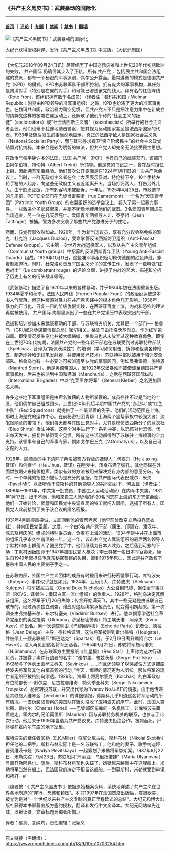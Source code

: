 ### 《共产主义黑皮书》：武装暴动的国际化

---

#### [首页](../../../..?n10703254) &nbsp;|&nbsp; [评论](../../../../../epoch-comment?n10703254) &nbsp;|&nbsp; [专题](../../../../../epoch-special?n10703254) &nbsp;|&nbsp; [禁闻](../../../../../epoch-news?n10703254) &nbsp;|&nbsp; [禁书](../../../../../books?n10703254) &nbsp;|&nbsp; [翻墙](https://github.com/gfw-breaker/nogfw/blob/master/README.md?n10703254)


<div><img alt="《共产主义黑皮书》：武装暴动的国际化" class="attachment-djy_600_400 size-djy_600_400 wp-post-image" src="https://i.epochtimes.com/assets/uploads/2017/12/dcbb5ad1ea37934a168afd29d68d142e-600x400.jpg"/>
<div class="caption">
 <p>
  大纪元获得授权翻译、发行《共产主义黑皮书》中文版。（大纪元制图）
 </p>
</div></div><hr/><div class="post_content" id="artbody" itemprop="articleBody">
 <!-- article content begin -->
 <p>
  【大纪元2018年09月24日讯】尽管经历了中国这场灾难和上世纪20年代初期欧洲的失败，
  <ok href="https://www.epochtimes.com/gb/tag/%E5%85%B1%E4%BA%A7%E5%9B%BD%E9%99%85.html">
   共产国际
  </ok>
  仍确信其步入了正轨。所有
  <ok href="https://www.epochtimes.com/gb/tag/%E5%85%B1%E4%BA%A7%E5%85%9A.html">
   共产党
  </ok>
  ，包括民主共和国合法组建的党派，都有一个秘密的军事派别，偶尔公开露面。最常遵循的模式是德国共产党（KPD）的模式。KPD由苏联军队干部所控制，拥有庞大的军事机构，其任务是肃清对手（特别是右翼的对手）和可能已渗透该党的线人。拜有名的红色阵线（Rote Front，该组织拥有数千名成员）（译者注：魏玛共和国﹝Weimar Republic﹞时期由KPD领导的准军事组织）之赐，KPD也扮演了更大的准军事角色。在魏玛共和国，政治暴力司空见惯，但共产党人不只是把注意力集中在新成立的纳粹党这样的极端右翼运动上，还解散了他们所称的“社会主义的叛徒”（sociotraitors）或“社会法西斯主义者”（sociofascists）所举行的社会主义者会议。他们也毫不犹豫地袭击警察，把其视为反动国家甚至是法西斯国家的代表。1933年及随后发生的事当然地显示，真正的法西斯敌人是国家社会主义党（National Socialist Party），而与其它寻求捍卫“资产阶级民主”的社会主义政党结盟对抗纳粹，本来会是较为明智的做法，但共产党人却完全无法接受民主思想。
 </p>
 <p>
  在政治气氛平静许多的法国，法国
  <ok href="https://www.epochtimes.com/gb/tag/%E5%85%B1%E4%BA%A7%E5%85%9A.html">
   共产党
  </ok>
  （PCF）也有自己的武装部门。该部门由阿尔伯特．特伦特（Albert Treint）所领导。他是党的书记之一，曾在战时担任上尉，因此拥有军事经验。他们首次公开露面是在1924年1月11日的一次共产党会议上。当时，一群无政府主义者在会上大声表示反对。特伦特下令，10个手持左轮手枪的人起身，向这些无政府主义者近距离开火，当场打死两人，打伤另外几人。由于缺乏证据，所有刺客均未被起诉。一年后，1925年4月25日，市政选举的几周前，PCF安全部门在巴黎当雷蒙街（rue Damrémont）一个名为“爱国青年团”（Patriotic Youth Group）的右翼组织的选举会议上，卷入了另一起暴力事件。一些激进分子武装起来，并毫不犹豫地使用他们的武器。3名爱国青年团成员当场遇害，另一位在几天后死亡。爱国青年团领导人让．泰亭哲（Jean Taittinger）被捕。警方多次突袭了那些共产党激进分子的住宅。
 </p>
 <p>
  然而，该党行事依然如故。1926年，作为新当选议员，享有充分议会豁免权的雅克．杜克洛（Jacques Duclos），受命掌管反法西斯防卫组织（Anti-Fascist Defense Groups）。它由第一次世界大战退役军人，以及从共产主义青年组织（Communist Youth groups）中招募的反法西斯青年卫队（Young Anti-Fascist Guards）组成。1926年11月11日，这些准军事组织密切模仿德国的红色阵线，穿着制服游行。同时，杜克洛负责反军国主义分子的宣传工作，发表了一篇叫做“红色战士”（Le combattant rouge）的评论文章，讲授了内战的艺术，描述和分析了历史上有名的街头战斗等等。
 </p>
 <p>
  《武装暴动》描述了自1920年以来的各种暴动，并于1934年初在法国重新出版。1934年夏季和秋季，法国人民阵线（French Popular Front）的政治厄运使这本书人气衰落，但这种衰落对暴力在共产党实践中的根本角色几无影响。1936年，暴力的正当化、日复一日的阶级仇恨实践，在西班牙再度上演，内战和恐怖的理论再度被使用。
  <ok href="https://www.epochtimes.com/gb/tag/%E5%85%B1%E4%BA%A7%E5%9B%BD%E9%99%85.html">
   共产国际
  </ok>
  向那里派出了一些在共产党镇压中表现突出的干部。
 </p>
 <p>
  选拔和培训参加未来武装暴动的干部，与苏联特务机关，尤其是一个部门──
  <ok href="https://www.epochtimes.com/gb/tag/%E6%A0%BC%E9%B2%81%E4%B9%8C.html">
   格鲁乌
  </ok>
  （GRU或总参谋部情报总局）密切相关。格鲁乌由托洛茨基创立，作为红军第四局。即使情况发生变化并被大幅缩编，格鲁乌也从未放弃过这种教育角色。即使在上世纪70年代初期，法国共产党的一些年轻干部也在苏联受到过苏联特种部队（Spetsnaz，音译为“斯佩茨纳兹”）的培训（学习如何射击、拆卸和组装各种枪支、制造炸弹和无线电发射器，并使用破坏技术）。苏联特种部队被用于培训安全部队。格鲁乌也有一些必要时可被派遣至友党的军事顾问，例如曼弗雷德．施特恩（Manfred Stern）。他是奥匈帝国人，因1923年汉堡暴动而被借调至德国共产党军事机构，后来也被派到中国和满洲（Manchuria），之后在西班牙国际纵队（International Brigades）中以“克莱贝尔将军”（General Kleber）之名更加声名大噪。
 </p>
 <p>
  许多这些地下军事组织是由声名狼藉的人物所掌管的。成员往往不过是当地的土匪，他们偶尔自己组成团伙。上世纪20年代后半期中国共产党的“赤卫队”或“红色中队”（Red Squadrons）就提供了一个最显着的例子。他们的活动范围在上海。那时上海是党的运作中心。在前秘密社团青帮（上海两个黑帮家族中较强大者）流氓顾顺章的带领下，他们每天都与其国民党对手，尤其是模仿法西斯分子的蓝衣社（Blue Shirts）发生冲突。这两个对手进行了一系列冲突，以恐怖对付恐怖，伏击每天发生，报复性杀戮司空见惯。所有这些活动都得到了苏联驻上海领事的全力支持。该领事有自己的军事专家，例如戈尔巴丘克（V.Gorbatyuk），以及自己可支配的人力。
 </p>
 <p>
  1928年，顾顺章的手下清除了两名被警方释放的嫌疑人：何嘉兴（He Jiaxing，音译）和何继华（He Jihua，音译）在睡梦中，浑身布满了弹孔。其他同谋在外面燃放烟火来掩盖枪声。类似有效的方法被用来解决党自身内部的意见分歧。有时，一个单纯的指控即被认为是充分的证据。在共产国际代表巴威尔．米夫（Pavel Mif）以及听命于莫斯科的其他领导人的共同策划下，何孟雄（译者注：1898年—1931年，中共第一批党员，中国工人运动活动家）在内斗中失势。1931年1月17日，出于不满，他和来自工人派别的约20名同志在上海的东方宾馆会面。他们一开始讨论，武警和国民党中央调查局的特工就闯入房间，逮捕了所有人。国民党人此前接到了关于该会议的匿名密报。
 </p>
 <p>
  1931年4月顾顺章投诚，立即回到他的青帮老家（他早前曾改变立场投靠蓝衣社），并向国民党臣服。之后，一个由5名共产党干部（康生、邝惠安、潘汉年、陈云及柯庆施）组成的特别委员会，负责在上海的活动。1934年是中共在上海市的组织几乎永久性崩溃的一年。这一年，该市共产党人武装组织的最后两名领导人丁默村和李士群落入了国民党手中。他们继续为日本人效劳，之后落到可悲的下场：丁默村因叛国罪于1947年被国民党人枪决；李士群被一名日本军官毒死。康生自1949年起担任毛泽东秘密警察的头目，直到1975年死亡，因此是共产政权下屠杀中国人民的主要刽子手之一。
 </p>
 <p>
  在苏联内部，外国共产主义团体的成员有时被用来进行秘密警察行动。库特波夫（Kutepov）事件似乎就是如此。1924年，亚历山大．库特波夫（Aleksandr Kutepov）将军被尼古拉（Grand Duke Nicholas）大公召到巴黎，担任全军事联盟（ROVS，译者注：俄国白军一流亡组织）的负责人。1928年，格别乌决定瓦解该组织。这名将军于1月26日失踪；传言开始满天飞，其中一些无疑是由苏联自己散布的。经过两次独立调查，谁应对这起绑架承担责任，就变得明朗起来。第一次调查由弗拉基米尔．布尔特塞夫（Vladimir Burtsev）进行。他以揭穿渗透社会革命党组织的奥克拉纳（Okhrana，沙皇秘密警察）特工埃沃诺．阿泽夫（Evno Azev）而出名。另一次调查则由《巴黎回声报》（Echo de Paris）记者让．德拉格（Jean Delage）主导。德拉格证明，这位将军被带到霍尔盖特（Houlgate），并被带上一艘苏联船只“斯巴达克”（Spartak）号，于2月19日离开勒阿弗尔（Le Havre）。没人再见到这名将军还活着。1965年9月22日，苏联将军施马诺夫（N.Shimanov）在苏联军方主要报纸《红星报》（Red Star）上声称为这次行动负责，并披露了事件行凶者的名字：“谢尔盖．普兹茨基（Sergei Puzitsky）……不仅参与了俘虏土匪萨文科夫（Savinkov）……而且还领导了以惩戒性方式逮捕库特波夫将军及其他白军首领的行动。”今天，绑架的情况更为人所知。那位将军的流亡者组织已被格别乌渗透。1929年，海军上将高尔察克（Kolchak）的白军政府有位前部长──谢尔盖．尼古拉耶维奇．特列季亚科夫（Sergei Nikolaevich Tretyakov）秘密转投苏联，并交出代号为“Ivanov No.UJ\1”的情报。由于他传递给其联络人维琴金（Vechinkin）的详细情报，莫斯科几乎知道这名将军活动的所有情况。一支伪装成警察的突击队在街头没收了库特波夫的座车。此时，法国人查尔斯．霍内尔（Charles Honel）──巴黎郊区车库的一名机修工，让库特波夫跟着他走。霍内尔的兄弟莫里斯（Maurice）因与苏联特务机关的联系，也参与了此次行动。他后来于1936年当选为共产党议员。库特波夫拒绝合作，被刺而死，尸体埋在霍内尔车库的地下室里。
 </p>
 <p>
  库特波夫的继任者米勒（E.K.Miller）将军让尼古拉．斯科布林（Nikolai Skoblin）担任他的二把手。斯科布林实际上是一名苏联特工。他和他的妻子、歌手纳迪娅．普列维茨卡娅（Nadya Plevitskaya）一起筹划了米勒将军绑架案。1937年9月22日，米勒失踪；9月23日，苏联船只“玛丽亚．乌里扬诺娃”（Maria Ulyanovna）号离开勒阿弗尔。随后，斯科布林将军也失踪了，嫌疑越来越集中在这艘船上。米勒将军当然在船上，但法国政府决定不扣留这艘船。一到莫斯科，米勒就受到审讯和拷打。#
 </p>
 <p>
  （编者按：《
  <ok href="https://www.epochtimes.com/gb/tag/%E5%85%B1%E4%BA%A7%E4%B8%BB%E4%B9%89%E9%BB%91%E7%9A%AE%E4%B9%A6.html">
   共产主义黑皮书
  </ok>
  》依据原始档案资料，系统地详述了共产主义在世界各地制造的“罪行、恐怖和镇压”。本书1997年在法国首度出版后，震撼欧美，被誉为是对“一个世纪以来共产主义专制的真正里程碑式的总结”。大纪元和博大出版社获得本书原著出版方签约授权，翻译和发行中文全译本。大纪元网站率先连载，以飨读者。文章标题为编者所加。）
 </p>
 <p>
  译者：砺真、言纯均，责任编辑：张宪义
 </p>
 <!-- article content end -->
 <div id="below_article_ad">
 </div>
</div>


---

原文链接（需翻墙）：https://www.epochtimes.com/gb/18/9/10/n10703254.htm